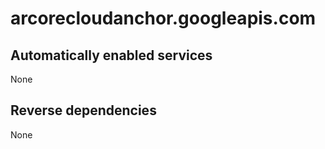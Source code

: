 # arcorecloudanchor.googleapis.com

## Automatically enabled services

None

## Reverse dependencies

None
